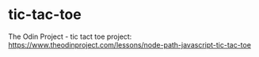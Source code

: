 # tic-tac-toe
The Odin Project - tic tact toe project: https://www.theodinproject.com/lessons/node-path-javascript-tic-tac-toe
